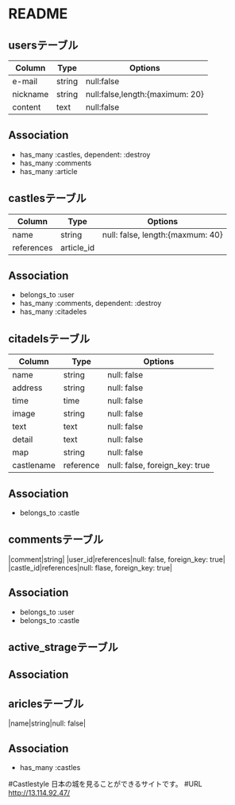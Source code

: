 # README

## usersテーブル
|Column|Type|Options|
|------|----|-------|
|e-mail|string|null:false|
|nickname|string|null:false,length:{maximum: 20}|
|content|text|null:false|

## Association
- has_many :castles, dependent: :destroy
- has_many :comments
- has_many :article

## castlesテーブル
|Column|Type|Options|
|------|----|-------|
|name|string|null: false, length:{maxmum: 40}|
|references|article_id|

## Association
- belongs_to :user
- has_many :comments, dependent: :destroy
- has_many :citadeles

## citadelsテーブル
|Column|Type|Options|
|------|----|-------|
|name|string|null: false|
|address|string|null: false|
|time|time|null: false|
|image|string|null: false|
|text|text|null: false|
|detail|text|null: false|
|map|string|null: false|
|castlename|reference|null: false, foreign_key: true|

## Association
- belongs_to :castle

## commentsテーブル
|comment|string|
|user_id|references|null: false, foreign_key: true|
|castle_id|references|null: flase, foreign_key: true|

## Association
- belongs_to :user
- belongs_to :castle

## active_strageテーブル

## Association


## ariclesテーブル
|name|string|null: false|


## Association
- has_many :castles

#Castlestyle
日本の城を見ることができるサイトです。
#URL
http://13.114.92.47/